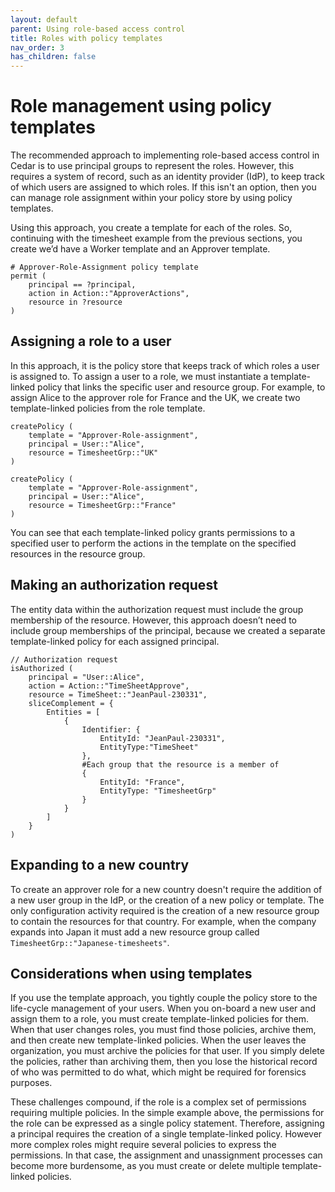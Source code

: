 ```yaml
---
layout: default
parent: Using role-based access control
title: Roles with policy templates
nav_order: 3
has_children: false
---
```


# Role management using policy templates 

The recommended approach to implementing role-based access control in Cedar is to use principal groups to represent the roles. However, this requires a system of record, such as an identity provider (IdP), to keep track of which users are assigned to which roles. If this isn't an option, then you can manage role assignment within your policy store by using policy templates.

Using this approach, you create a template for each of the roles. So, continuing with the timesheet example from the previous sections, you create we’d have a Worker template and an Approver template. 

```
# Approver-Role-Assignment policy template 
permit ( 
    principal == ?principal, 
    action in Action::"ApproverActions", 
    resource in ?resource 
)
```

## Assigning a role to a user

In this approach, it is the policy store that keeps track of which roles a user is assigned to. To assign a user to a role, we must instantiate a template-linked policy that links the specific user and resource group. For example, to assign Alice to the approver role for France and the UK, we create two template-linked policies from the role template.

```
createPolicy ( 
    template = "Approver-Role-assignment", 
    principal = User::"Alice", 
    resource = TimesheetGrp::"UK" 
)
```

```
createPolicy (
    template = "Approver-Role-assignment", 
    principal = User::"Alice", 
    resource = TimesheetGrp::"France" 
)
```

You can see that each template-linked policy grants permissions to a specified user to perform the actions in the template on the specified resources in the resource group.

## Making an authorization request

The entity data within the authorization request must include the group membership of the resource. However, this approach doesn’t need to include group memberships of the principal, because we created a separate template-linked policy for each assigned principal.

```
// Authorization request 
isAuthorized ( 
    principal = "User::Alice", 
    action = Action::"TimeSheetApprove", 
    resource = TimeSheet::"JeanPaul-230331", 
    sliceComplement = { 
        Entities = [
            { 
                Identifier: {
                    EntityId: "JeanPaul-230331",
                    EntityType:"TimeSheet" 
                },
                #Each group that the resource is a member of 
                { 
                    EntityId: "France", 
                    EntityType: "TimesheetGrp" 
                }
            }
        ]
    } 
) 

```

## Expanding to a new country

To create an approver role for a new country doesn't require the addition of a new user group in the IdP, or the creation of a new policy or template. The only configuration activity required is the creation of a new resource group to contain the resources for that country. For example, when the company expands into Japan it must add a new resource group called `TimesheetGrp::"Japanese-timesheets"`.

## Considerations when using templates

If you use the template approach, you tightly couple the policy store to the life-cycle management of your users. When you on-board a new user and assign them to a role, you must create template-linked policies for them. When that user changes roles, you must find those policies, archive them, and then create new template-linked policies. When the user leaves the organization, you must archive the policies for that user. If you simply delete the policies, rather than archiving them, then you lose the historical record of who was permitted to do what, which might be required for forensics purposes. 

These challenges compound, if the role is a complex set of permissions requiring multiple policies. In the simple example above, the permissions for the role can be expressed as a single policy statement. Therefore, assigning a principal requires the creation of a single template-linked policy. However more complex roles might require several policies to express the permissions. In that case, the assignment and unassignment processes can become more burdensome, as you must create or delete multiple template-linked policies.